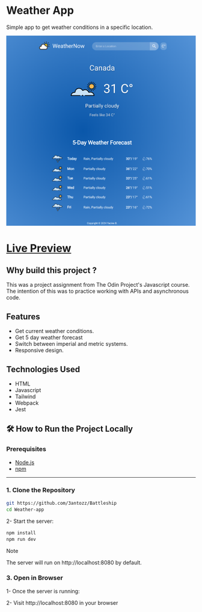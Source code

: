 # Weather App

Simple app to get weather conditions in a specific location.

![Interface](./public/interface.png)

# [Live Preview](https://3antozz.github.io/Weather-app)

## Why build this project ?

This was a project assignment from The Odin Project's Javascript course. The intention of this was to practice working with APIs and asynchronous code.

## Features

- Get current weather conditions.
- Get 5 day weather forecast
- Switch between imperial and metric systems.
- Responsive design.

## Technologies Used

- HTML
- Javascript
- Tailwind
- Webpack
- Jest

## 🛠️ How to Run the Project Locally

### Prerequisites

- [Node.js](https://nodejs.org/)
- [npm](https://www.npmjs.com/)

---

### 1. Clone the Repository

```bash
git https://github.com/3antozz/Battleship
cd Weather-app
```

2- Start the server:

```bash
npm install
npm run dev
```
> [!NOTE]
> The server will run on http://localhost:8080 by default.

### 3. Open in Browser

1- Once the server is running:

2- Visit http://localhost:8080 in your browser
